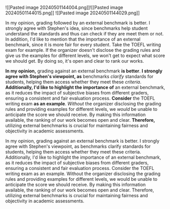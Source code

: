 ![[Pasted image 20240501144004.png]]![[Pasted image 20240501144015.png]]
![[Pasted image 20240501144029.png]]

In my opinion, grading followed by an external benchmark is better. I strongly agree with Stephen's idea, since benchmarks help student understand the standards and thus can check if they are meet them or not. In addition, I'd like to mention that the importance of an external benchmark, since it is more fair for every student. Take the TOEFL writing exam for example. If the organizer doesn't disclose the grading rules and give us the examples for different levels, we won't get to expect what score we should get. By doing so, it's open and clear to rank our works.

**In my opinion,** grading against an external benchmark **is better**. **I strongly agree with Stephen's viewpoint, as** benchmarks *clarify* standards for students, helping them access whether they meet these *criteria*. **Additionally, I'd like to highlight the importance of** an external benchmark, as it reduces the impact of subjective biases from different graders, ensuring a consistent and fair evaluation process. **Consider** the TOEFL writing exam **as an example**. *Without* the organizer disclosing the grading rules and providing examples for different levels, we *would* be unable to anticipate the score we should receive. By making this information available, the ranking of our work becomes open and clear. **Therefore,** utilizing external benchmarks is crucial for maintaining fairness and objectivity in academic assessments.

In my opinion, grading against an external benchmark is better. I strongly agree with Stephen's viewpoint, as benchmarks clarify standards for students, helping them access whether they meet these criteria. Additionally, I'd like to highlight the importance of an external benchmark, as it reduces the impact of subjective biases from different graders, ensuring a consistent and fair evaluation process. Consider the TOEFL writing exam as an example. Without the organizer disclosing the grading rules and providing examples for different levels, we would be unable to anticipate the score we should receive. By making this information available, the ranking of our work becomes open and clear. Therefore, utilizing external benchmarks is crucial for maintaining fairness and objectivity in academic assessments.
